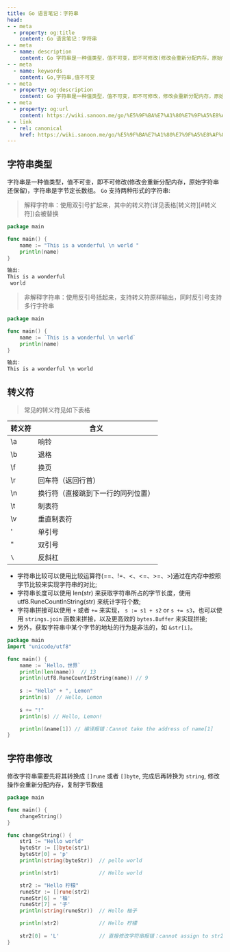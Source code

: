 ```yaml
---
title: Go 语言笔记：字符串
head:
- - meta
  - property: og:title
    content: Go 语言笔记：字符串
- - meta
  - name: description
    content: Go 字符串是一种值类型，值不可变，即不可修改(修改会重新分配内存，原始字符串还保留)，字符串是字节定长数组
- - meta
  - name: keywords
    content: Go,字符串,值不可变
- - meta
  - property: og:description
    content: Go 字符串是一种值类型，值不可变，即不可修改，修改会重新分配内存，原始字符串还保留，字符串是字节定长数组
- - meta
  - property: og:url
    content: https://wiki.sanoon.me/go/%E5%9F%BA%E7%A1%80%E7%9F%A5%E8%AF%86/%E5%AD%97%E7%AC%A6%E4%B8%B2
- - link
  - rel: canonical
    href: https://wiki.sanoon.me/go/%E5%9F%BA%E7%A1%80%E7%9F%A5%E8%AF%86/%E5%AD%97%E7%AC%A6%E4%B8%B2
---
```


## 字符串类型
字符串是一种值类型，值不可变，即不可修改(修改会重新分配内存，原始字符串还保留)，字符串是字节定长数组。 `Go` 支持两种形式的字符串:

> 解释字符串：使用双引号扩起来，其中的转义符(详见表格[转义符][#转义符])会被替换

```go
package main

func main() {
    name := "This is a wonderful \n world "
    println(name)
}

输出:
This is a wonderful 
 world 
```

> 非解释字符串：使用反引号括起来，支持转义符原样输出，同时反引号支持多行字符串

```go
package main

func main() {
    name := `This is a wonderful \n world`
    println(name)
}

输出:
This is a wonderful \n world
```

## 转义符
> 常见的转义符见如下表格

|转义符|含义|
|---|---|
|\a|响铃|
|\b|退格|
|\f|换页|
|\r|回车符（返回行首）|
|\n|换行符（直接跳到下一行的同列位置）|
|\t|制表符|
|\v|垂直制表符|
|\'|单引号|
|\"|双引号|
|`\`|反斜杠|

* 字符串比较可以使用比较运算符(==、!=、<、<=、>=、>)通过在内存中按照字节比较来实现字符串的对比;
* 字符串长度可以使用 len(str) 来获取字符串所占的字节长度，使用 utf8.RuneCountInString(str) 来统计字符个数;
* 字符串拼接可以使用 `+` 或者 `+=` 来实现， `s := s1 + s2` or `s += s3`，也可以使用 `strings.join` 函数来拼接，以及更高效的 `bytes.Buffer` 来实现拼接;
* 另外，获取字符串中某个字节的地址的行为是非法的，如 `&str[i]`。

```go
package main
import "unicode/utf8"

func main() {
    name := `Hello，世界`
    println(len(name))  // 13
    println(utf8.RuneCountInString(name)) // 9
    
    s := "Hello" + ", Lemon"
    println(s)  // Hello, Lemon
    
    s += "!"
    println(s) // Hello, Lemon!

    println(&name[1]) // 编译报错：Cannot take the address of name[1]
}
```

## 字符串修改
修改字符串需要先将其转换成 `[]rune` 或者 `[]byte`, 完成后再转换为 `string`, 修改操作会重新分配内存，复制字节数组

```go
package main

func main() {
	changeString()
}

func changeString() {
    str1 := "Hello world"
    byteStr := []byte(str1)
    byteStr[0] = 'p'
    println(string(byteStr))  // pello world

    println(str1)             // Hello world

    str2 := "Hello 柠檬"
    runeStr := []rune(str2)   
    runeStr[6] = '柚'
    runeStr[7] = '子'
    println(string(runeStr))  // Hello 柚子

    println(str2)             // Hello 柠檬
    
    str2[0] = 'L'             // 直接修改字符串报错：cannot assign to str2[0]
}
```
